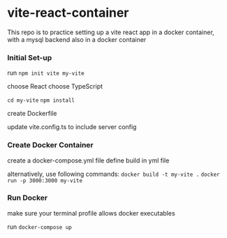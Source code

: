 # vite-react-container
This repo is to practice setting up a vite react app in a docker container, with a mysql backend also in a docker container

### Initial Set-up
run `npm init vite my-vite`

choose React
choose TypeScript

`cd my-vite`
`npm install`

create Dockerfile

update vite.config.ts to include server config

### Create Docker Container
create a docker-compose.yml file
define build in yml file

alternatively, use following commands:
`docker build -t my-vite .`
`docker run -p 3000:3000 my-vite`

### Run Docker
make sure your terminal profile allows docker executables

run `docker-compose up`
